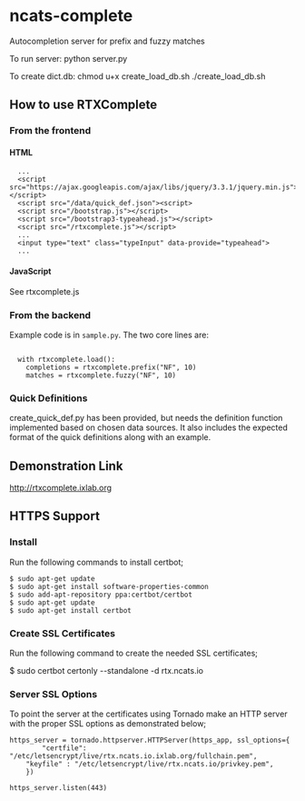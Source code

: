 # ncats-complete
Autocompletion server for prefix and fuzzy matches

To run server:
python server.py

To create dict.db:
chmod u+x create_load_db.sh
./create_load_db.sh

## How to use RTXComplete

### From the frontend

#### HTML
```
  ...
  <script src="https://ajax.googleapis.com/ajax/libs/jquery/3.3.1/jquery.min.js"></script>
  <script src="/data/quick_def.json"><script>
  <script src="/bootstrap.js"></script>
  <script src="/bootstrap3-typeahead.js"></script>
  <script src="/rtxcomplete.js"></script>
  ...
  <input type="text" class="typeInput" data-provide="typeahead">
  ...
```
#### JavaScript

See rtxcomplete.js

### From the backend
Example code is in ```sample.py```. The two core lines are:

```
  
  with rtxcomplete.load():
    completions = rtxcomplete.prefix("NF", 10)
    matches = rtxcomplete.fuzzy("NF", 10)

```

### Quick Definitions

create_quick_def.py has been provided, but needs the definition function implemented based on chosen data sources. It also includes the expected format of the quick definitions along with an example.

## Demonstration Link
http://rtxcomplete.ixlab.org

## HTTPS Support

### Install

Run the following commands to install certbot;

```
$ sudo apt-get update
$ sudo apt-get install software-properties-common
$ sudo add-apt-repository ppa:certbot/certbot
$ sudo apt-get update
$ sudo apt-get install certbot
```

### Create SSL Certificates

Run the following command to create the needed SSL certificates;

$ sudo certbot certonly --standalone -d rtx.ncats.io

### Server SSL Options

To point the server at the certificates using Tornado make an HTTP server with the proper SSL options as demonstrated below;

```
https_server = tornado.httpserver.HTTPServer(https_app, ssl_options={
        "certfile": "/etc/letsencrypt/live/rtx.ncats.io.ixlab.org/fullchain.pem",
	"keyfile" : "/etc/letsencrypt/live/rtx.ncats.io/privkey.pem",
	})

https_server.listen(443)
```
